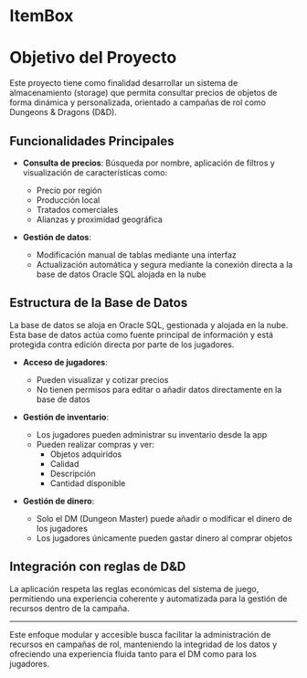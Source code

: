 # ItemBox
# Objetivo del Proyecto

Este proyecto tiene como finalidad desarrollar un sistema de almacenamiento (storage) que permita consultar precios de objetos de forma dinámica y personalizada, orientado a campañas de rol como Dungeons & Dragons (D&D).

## Funcionalidades Principales

- **Consulta de precios**: Búsqueda por nombre, aplicación de filtros y visualización de características como:
  - Precio por región
  - Producción local
  - Tratados comerciales
  - Alianzas y proximidad geográfica

- **Gestión de datos**:
    - Modificación manual de tablas mediante una interfaz
    - Actualización automática y segura mediante la conexión directa a la base de datos Oracle SQL alojada en la nube

## Estructura de la Base de Datos

La base de datos se aloja en Oracle SQL, gestionada y alojada en la nube. Esta base de datos actúa como fuente principal de información y está protegida contra edición directa por parte de los jugadores.

- **Acceso de jugadores**:
    - Pueden visualizar y cotizar precios
    - No tienen permisos para editar o añadir datos directamente en la base de datos

- **Gestión de inventario**:
  - Los jugadores pueden administrar su inventario desde la app
  - Pueden realizar compras y ver:
    - Objetos adquiridos
    - Calidad
    - Descripción
    - Cantidad disponible

- **Gestión de dinero**:
  - Solo el DM (Dungeon Master) puede añadir o modificar el dinero de los jugadores
  - Los jugadores únicamente pueden gastar dinero al comprar objetos

## Integración con reglas de D&D

La aplicación respeta las reglas económicas del sistema de juego, permitiendo una experiencia coherente y automatizada para la gestión de recursos dentro de la campaña.

---

Este enfoque modular y accesible busca facilitar la administración de recursos en campañas de rol, manteniendo la integridad de los datos y ofreciendo una experiencia fluida tanto para el DM como para los jugadores.

